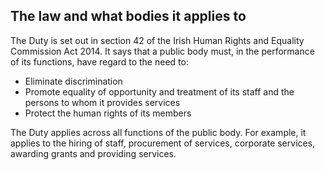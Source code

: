 ##  The law and what bodies it applies to

The Duty is set out in section 42 of the Irish Human Rights and Equality
Commission Act 2014. It says that a public body must, in the performance of
its functions, have regard to the need to:

  * Eliminate discrimination 
  * Promote equality of opportunity and treatment of its staff and the persons to whom it provides services 
  * Protect the human rights of its members 

The Duty applies across all functions of the public body. For example, it
applies to the hiring of staff, procurement of services, corporate services,
awarding grants and providing services.
